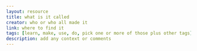 ```yaml
---
layout: resource
title: what is it called
creator: who or who all made it
link: where to find it
tags: [learn, make, use, do, pick one or more of those plus other tags]
description: add any context or comments
---
```

